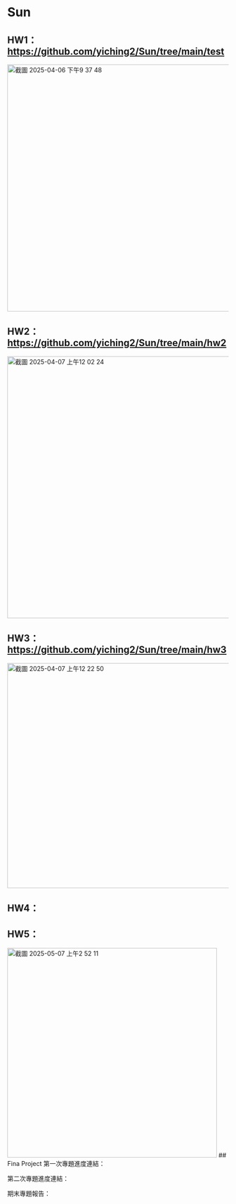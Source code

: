 # Sun
## HW1：https://github.com/yiching2/Sun/tree/main/test
<img width="562" alt="截圖 2025-04-06 下午9 37 48" src="https://github.com/user-attachments/assets/6961c18a-cf90-4c88-bc25-4abf3f42354b" />

## HW2：https://github.com/yiching2/Sun/tree/main/hw2
<img width="596" alt="截圖 2025-04-07 上午12 02 24" src="https://github.com/user-attachments/assets/49ead089-0610-4315-990c-cb5b9de0142a" />

## HW3：https://github.com/yiching2/Sun/tree/main/hw3
<img width="512" alt="截圖 2025-04-07 上午12 22 50" src="https://github.com/user-attachments/assets/052b120c-9309-416b-a7df-8215d4580cff" />

## HW4：
## HW5：
<img width="477" alt="截圖 2025-05-07 上午2 52 11" src="https://github.com/user-attachments/assets/97ded597-1a1d-4ccb-825d-827918058ad7" />
## Fina Project
第一次專題進度連結：

第二次專題進度連結：

期末專題報告：
